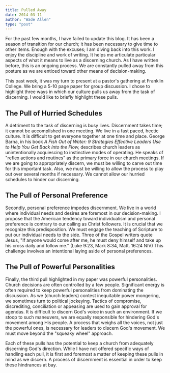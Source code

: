 ```yaml
---
title: Pulled Away
date: 2014-03-11
author: "Wade Allen"
type: "post"
---
```

 
For the past few months, I have failed to update this blog. It has been a season of transition for our church; it has been necessary to give time to other items. Enough with the excuses; I am diving back into this work. I enjoy the discipline and work of writing. It helps me articulate particular aspects of what it means to live as a discerning church. As I have written before, this is an ongoing process. We are constantly pulled away from this posture as we are enticed toward other means of decision-making. 

This past week, it was my turn to present at a pastor's gathering at Franklin College. We bring a 5-10 page paper for group discussion. I chose to highlight three ways in which our culture pulls us away from the task of discerning. I would like to briefly highlight these pulls.

## The Pull of Hurried Schedules

A detriment to the task of discerning is busy lives. Discernment takes time; it cannot be accomplished in one meeting. We live in a fast paced, hectic culture. It is difficult to get everyone together at one time and place. George Barna, in his book *A Fish Out of Water: 9 Strategies Effective Leaders Use to Help You Get Back Into the Flow,* describes church leaders as unintentionally acquiescing to instinctive modes of operating. He speaks of "reflex actions and routines" as the primary force in our church meetings. If we are going to appropriately discern, we must be willing to carve out time for this important task. Also, we must be willing to allow the process to play out over several months if necessary. We cannot allow our hurried schedules to hinder our discerning.

## The Pull of Personal Preference

Secondly, personal preference impedes discernment. We live in a world where individual needs and desires are foremost in our decision-making. I propose that the American tendency toward individualism and personal preference is contrary to our calling as Christ followers. It is crucial that we recognize this predisposition. We must engage the teaching of Scripture to put our individual needs to the side. Three of the Gospel writers quote Jesus, "If anyone would come after me, he must deny himself and take up his cross daily and follow me." (Luke 9:23, Mark 8:34, Matt. 16:24 NIV) This challenge involves an intentional laying aside of personal preferences. 

## The Pull of Powerful Personalities

Finally, the third pull highlighted in my paper was powerful personalities. Church decisions are often controlled by a few people. Significant energy is often required to keep powerful personalities from dominating the discussion. As we (church leaders) contest inequitable power mongering, we sometimes turn to political jockeying. Tactics of compromise, discrediting, conciliation or appeasing are used to gain approval for agendas. It is difficult to discern God's voice in such an environment. If we stoop to such maneuvers, we are equally responsible for hindering God's movement among His people. A process that weighs all the voices, not just the powerful ones, is necessary for leaders to discern God's movement. We must move beyond the "squeaky wheel" approach. 

Each of these pulls has the potential to keep a church from adequately discerning God's direction. While I have not offered specific ways of handling each pull, it is first and foremost a matter of keeping these pulls in mind as we discern. A process of discernment is essential in order to keep these hindrances at bay. 

